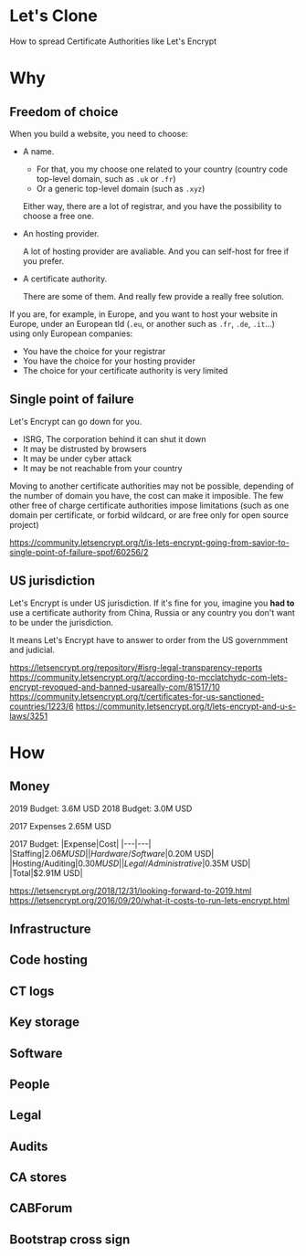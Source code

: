 # Let's Clone

How to spread Certificate Authorities like Let's Encrypt

# Why

## Freedom of choice

When you build a website, you need to choose:

- A name.
  - For that, you my choose one related to your country (country code top-level domain, such as `.uk` or `.fr`)
  - Or a generic top-level domain (such as `.xyz`)
  
  Either way, there are a lot of registrar, and you have the possibility to choose a free one.
  
- An hosting provider.

  A lot of hosting provider are avaliable. And you can self-host for free if you prefer.

- A certificate authority.

  There are some of them. And really few provide a really free solution.

If you are, for example, in Europe, and you want to host your website in Europe, under an European tld (`.eu`, or another such as `.fr`, `.de`, `.it`...) using only European companies:

  - You have the choice for your registrar
  - You have the choice for your hosting provider
  - The choice for your certificate authority is very limited


## Single point of failure

Let's Encrypt can go down for you.

- ISRG, The corporation behind it can shut it down
- It may be distrusted by browsers
- It may be under cyber attack
- It may be not reachable from your country

Moving to another certificate authorities may not be possible, depending of the number of domain you have, the cost can make it imposible. The few other free of charge certificate authorities impose limitations (such as one domain per certificate, or forbid wildcard, or are free only for open source project)

https://community.letsencrypt.org/t/is-lets-encrypt-going-from-savior-to-single-point-of-failure-spof/60256/2

## US jurisdiction

Let's Encrypt is under US jurisdiction. If it's fine for you, imagine you **had to** use a certificate authority from China, Russia or any country you don't want to be under the jurisdiction.

It means Let's Encrypt have to answer to order from the US governmment and judicial.

https://letsencrypt.org/repository/#isrg-legal-transparency-reports
https://community.letsencrypt.org/t/according-to-mcclatchydc-com-lets-encrypt-revoqued-and-banned-usareally-com/81517/10
https://community.letsencrypt.org/t/certificates-for-us-sanctioned-countries/1223/6
https://community.letsencrypt.org/t/lets-encrypt-and-u-s-laws/3251

# How

## Money

2019 Budget: 3.6M USD
2018 Budget: 3.0M USD

2017 Expenses 2.65M USD
 
2017 Budget:
|Expense|Cost|
|---|---|
|Staffing|$2.06M USD|
|Hardware/Software|$0.20M USD|
|Hosting/Auditing|$0.30M USD|
|Legal/Administrative|$0.35M USD|
|Total|$2.91M USD|

https://letsencrypt.org/2018/12/31/looking-forward-to-2019.html
https://letsencrypt.org/2016/09/20/what-it-costs-to-run-lets-encrypt.html

## Infrastructure
## Code hosting
## CT logs
## Key storage
## Software
## People
## Legal
## Audits
## CA stores
## CABForum
## Bootstrap cross sign
